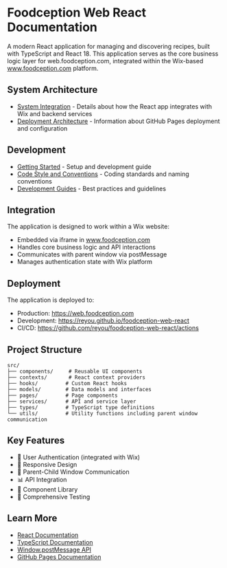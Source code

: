 # Foodception Web React Documentation

A modern React application for managing and discovering recipes, built with TypeScript and React 18. This application serves as the core business logic layer for web.foodception.com, integrated within the Wix-based www.foodception.com platform.

## System Architecture

- [System Integration](./architecture/system-integration.md) - Details about how the React app integrates with Wix and backend services
- [Deployment Architecture](./deployment/github-pages.md) - Information about GitHub Pages deployment and configuration

## Development

- [Getting Started](./guides/getting-started.md) - Setup and development guide
- [Code Style and Conventions](./conventions/naming-conventions.md) - Coding standards and naming conventions
- [Development Guides](./guides/README.md) - Best practices and guidelines

## Integration

The application is designed to work within a Wix website:
- Embedded via iframe in www.foodception.com
- Handles core business logic and API interactions
- Communicates with parent window via postMessage
- Manages authentication state with Wix platform

## Deployment

The application is deployed to:
- Production: https://web.foodception.com
- Development: https://reyou.github.io/foodception-web-react
- CI/CD: https://github.com/reyou/foodception-web-react/actions

## Project Structure

```
src/
├── components/     # Reusable UI components
├── contexts/       # React context providers
├── hooks/         # Custom React hooks
├── models/        # Data models and interfaces
├── pages/         # Page components
├── services/      # API and service layer
├── types/         # TypeScript type definitions
└── utils/         # Utility functions including parent window communication
```

## Key Features

- 🔐 User Authentication (integrated with Wix)
- 📱 Responsive Design
- 🔄 Parent-Child Window Communication
- 📊 API Integration
- 🎨 Component Library
- 🧪 Comprehensive Testing

## Learn More

- [React Documentation](https://reactjs.org/)
- [TypeScript Documentation](https://www.typescriptlang.org/)
- [Window.postMessage API](https://developer.mozilla.org/en-US/docs/Web/API/Window/postMessage)
- [GitHub Pages Documentation](https://docs.github.com/en/pages)

